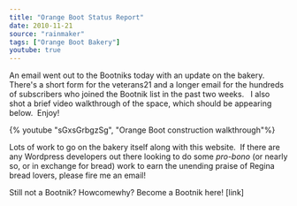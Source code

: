```yaml
---
title: "Orange Boot Status Report"
date: 2010-11-21
source: "rainmaker"
tags: ["Orange Boot Bakery"]
youtube: true
---
```


An email went out to the Bootniks today with an update on the bakery.   There's a short form for the veterans21 and a longer email for the hundreds of subscribers who joined the Bootnik list in the past two weeks.   I also shot a brief video walkthrough of the space, which should be appearing below.  Enjoy!

{% youtube "sGxsGrbgzSg", "Orange Boot construction walkthrough"%}


Lots of work to go on the bakery itself along with this website.  If there are any Wordpress developers out there looking to do some _pro-bono_ (or nearly so, or in exchange for bread) work to earn the unending praise of Regina bread lovers, please fire me an email!

Still not a Bootnik? Howcomewhy? Become a Bootnik here! [link]
